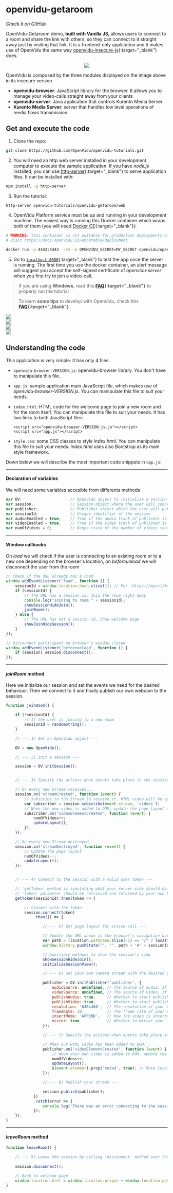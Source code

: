 # openvidu-getaroom
<a href="https://github.com/OpenVidu/openvidu-tutorials/tree/master/openvidu-getaroom" target="_blank"><i class="icon ion-social-github"> Check it on GitHub</i></a>

OpenVidu-Getaroom demo, <strong>built with Vanilla JS, </strong> allows users to connect to a room and share the link with others, so they can connect to it straight away just by visiting that link. It is a frontend-only application and it makes use of OpenVidu the same way [openvidu-insecure-js](tutorials/openvidu-insecure-js/){:target="_blank"} does.

<p align="center">
  <img  class="img-responsive" src="img/tutorials/openvidu-getaroom.png">
</p>

OpenVidu is composed by the three modules displayed on the image above in its insecure version.

- **openvidu-browser**: JavaScript library for the browser. It allows you to manage your video-calls straight away from your clients
- **openvidu-server**: Java application that controls Kurento Media Server
- **Kurento Media Server**: server that handles low level operations of media flows transmission

## Get and execute the code

1) Clone the repo:

```bash
git clone https://github.com/OpenVidu/openvidu-tutorials.git
```

2) You will need an http web server installed in your development computer to execute the sample application. If you have _node.js_ installed, you can use [http-server](https://github.com/indexzero/http-server){:target="_blank"} to serve application files. It can be installed with:

```bash
npm install -g http-server
```

3) Run the tutorial:

```bash
http-server openvidu-tutorials/openvidu-getaroom/web
```

4) OpenVidu Platform service must be up and running in your development machine. The easiest way is running this Docker container which wraps both of them (you will need [Docker CE](https://store.docker.com/search?type=edition&offering=community){:target="_blank"}):

```bash
# WARNING: this container is not suitable for production deployments of OpenVidu Platform
# Visit https://docs.openvidu.io/en/stable/deployment

docker run -p 4443:4443 --rm -e OPENVIDU_SECRET=MY_SECRET openvidu/openvidu-server-kms:2.15.0
```

5) Go to [`localhost:8080`](http://localhost:8080){:target="_blank"} to test the app once the server is running. The first time you use the docker container, an alert message will suggest you accept the self-signed certificate of _openvidu-server_ when you first try to join a video-call.

> If you are using **Windows**, read this **[FAQ](troubleshooting/#3-i-am-using-windows-to-run-the-tutorials-develop-my-app-anything-i-should-know){:target="_blank"}** to properly run the tutorial

> To learn **some tips** to develop with OpenVidu, check this **[FAQ](troubleshooting/#2-any-tips-to-make-easier-the-development-of-my-app-with-openvidu){:target="_blank"}**

<div class="row no-margin row-gallery">
	<div class="col-md-6">
		<a data-fancybox="gallery" href="img/demos/getaroom-index.png">
			<img class="img-responsive" src="img/demos/getaroom-index.png">
		</a>
	</div>
	<div class="col-md-6">
		<a data-fancybox="gallery" href="img/demos/getaroom-session-1.png">
			<img class="img-responsive" src="img/demos/getaroom-session-1.png">
		</a>
	</div>
</div>
<div class="row no-margin row-gallery">
	<div class="col-md-6">
		<a data-fancybox="gallery" href="img/demos/getaroom-session-6.png">
			<img class="img-responsive" src="img/demos/getaroom-session-6.png">
		</a>
	</div>
	<div class="col-md-6">
		<a data-fancybox="gallery" href="img/demos/getaroom-session-6-mob.png">
			<img id="img-mob" class="img-responsive" src="img/demos/getaroom-session-6-mob.png">
		</a>
	</div>
</div>


## Understanding the code

This application is very simple. It has only 4 files:

  - `openvidu-browser-VERSION.js`: openvidu-browser library. You don't have to manipulate this file. 
  - `app.js`: sample application main JavaScript file, which makes use of _openvidu-browser-VERSION.js_. You can manipulate this file to suit your needs.
  - `index.html`: HTML code for the welcome page to join a new room and for the room itself. You can manipulate this file to suit your needs. It has two links to both JavaScript files: 

        <script src="openvidu-browser-VERSION.js.js"></script>
        <script src="app.js"></script>

  - `style.css`: some CSS classes to style _index.html_. You can manipulate this file to suit your needs. _index.html_ uses also Bootstrap as its main style framework.

Down below we will describe the most important code snippets in `app.js`:

---


#### Declaration of variables
We will need some variables accesible from differents methods

```javascript
var OV;						// OpenVidu object to initialize a session
var session;				// Session object where the user will connect
var publisher;				// Publisher object which the user will publish
var sessionId;				// Unique identifier of the session
var audioEnabled = true;	// True if the audio track of publisher is active
var videoEnabled = true;	// True if the video track of publisher is active
var numOfVideos = 0;		// Keeps track of the number of videos that are being shown
```

---

#### Window callbacks
On _load_ we will check if the user is connecting to an existing room or to a new one depending on the browser's location, on _beforeunload_ we will disconnect the user from the room

```javascript
// Check if the URL already has a room
window.addEventListener('load', function () {
	sessionId = window.location.hash.slice(1); // For 'https://myurl/#roomId', sessionId would be 'roomId'
	if (sessionId) {
		// The URL has a session id. Join the room right away
		console.log("Joining to room " + sessionId);
		showSessionHideJoin();
		joinRoom();
	} else {
		// The URL has not a session id. Show welcome page
		showJoinHideSession();
	}
});

// Disconnect participant on browser's window closed
window.addEventListener('beforeunload', function () {
	if (session) session.disconnect();
});
```

---

#### _joinRoom_ method
Here we initialize our session and set the events we need for the desired behaviuor. Then we connect to it and finally publish our own webcam to the session.

```javascript
function joinRoom() {

	if (!sessionId) {
		// If the user is joining to a new room
		sessionId = randomString();
	}

	// --- 1) Get an OpenVidu object ---

	OV = new OpenVidu();

	// --- 2) Init a session ---

	session = OV.initSession();


	// --- 3) Specify the actions when events take place in the session ---

	// On every new Stream received...
	session.on('streamCreated', function (event) {
		// Subscribe to the Stream to receive it. HTML video will be appended to element with 'subscriber' id
		var subscriber = session.subscribe(event.stream, 'videos');
		// When the new video is added to DOM, update the page layout to fit one more participant
		subscriber.on('videoElementCreated', function (event) {
			numOfVideos++;
			updateLayout();
		});
	});

	// On every new Stream destroyed...
	session.on('streamDestroyed', function (event) {
		// Update the page layout
		numOfVideos--;
		updateLayout();
	});


	// --- 4) Connect to the session with a valid user token ---

	// 'getToken' method is simulating what your server-side should do.
	// 'token' parameter should be retrieved and returned by your own backend
	getToken(sessionId).then(token => {

		// Connect with the token
		session.connect(token)
			.then(() => {

				// --- 5) Set page layout for active call ---

				// Update the URL shown in the browser's navigation bar to show the session id
				var path = (location.pathname.slice(-1) == "/" ? location.pathname : location.pathname + "/");
				window.history.pushState("", "", path + '#' + sessionId);

				// Auxiliary methods to show the session's view
				showSessionHideJoin();
				initializeSessionView();

				// --- 6) Get your own camera stream with the desired properties ---

				publisher = OV.initPublisher('publisher', {
					audioSource: undefined, // The source of audio. If undefined default audio input
					videoSource: undefined, // The source of video. If undefined default video input
					publishAudio: true,  	// Whether to start publishing with your audio unmuted or not
					publishVideo: true,  	// Whether to start publishing with your video enabled or not
					resolution: '640x480',  // The resolution of your video
					frameRate: 30,			// The frame rate of your video
					insertMode: 'APPEND',	// How the video is inserted in target element 'video-container'
					mirror: true       		// Whether to mirror your local video or not
				});

				// --- 7) Specify the actions when events take place in our publisher ---

				// When our HTML video has been added to DOM...
				publisher.on('videoElementCreated', function (event) {
					// When your own video is added to DOM, update the page layout to fit it
					numOfVideos++;
					updateLayout();
					$(event.element).prop('muted', true); // Mute local video to avoid feedback
				});

				// --- 8) Publish your stream ---

				session.publish(publisher);
			})
			.catch(error => {
				console.log('There was an error connecting to the session:', error.code, error.message);
			});
	});
}
```

---

#### _leaveRoom_ method

```javascript
function leaveRoom() {

	// --- 9) Leave the session by calling 'disconnect' method over the Session object ---
	
	session.disconnect();

	// Back to welcome page
	window.location.href = window.location.origin + window.location.pathname;
}
```

<link rel="stylesheet" href="https://cdnjs.cloudflare.com/ajax/libs/fancybox/3.1.20/jquery.fancybox.min.css" />
<script src="https://cdnjs.cloudflare.com/ajax/libs/fancybox/3.1.20/jquery.fancybox.min.js"></script>
<script>
  $().fancybox({
    selector : '[data-fancybox="gallery"]',
    infobar : true,
    arrows : false,
    loop: true,
    protect: true,
    transitionEffect: 'slide',
    buttons : [
        'close'
    ],
    clickOutside : 'close',
    clickSlide   : 'close',
  });
</script>